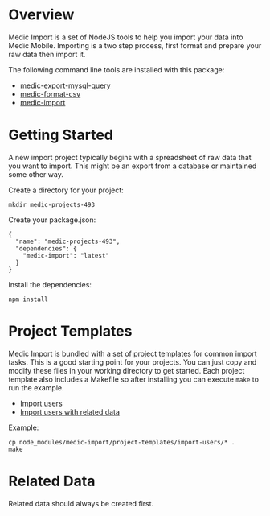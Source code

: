 # Overview

Medic Import is a set of NodeJS tools to help you import your data into Medic
Mobile.  Importing is a two step process, first format and prepare your raw
data then import it.

The following command line tools are installed with this package:

 - [medic-export-mysql-query](docs/medic-export-mysql-query.md)
 - [medic-format-csv](docs/medic-format-csv.md)
 - [medic-import](docs/medic-import.md)

# Getting Started

A new import project typically begins with a spreadsheet of raw data that you
want to import.  This might be an export from a database or maintained some
other way.

Create a directory for your project:

```
mkdir medic-projects-493
```

Create your package.json:

```
{
  "name": "medic-projects-493",
  "dependencies": {
    "medic-import": "latest"
  }
}
```

Install the dependencies:

```
npm install
```

# Project Templates

Medic Import is bundled with a set of project templates for common import
tasks.  This is a good starting point for your projects.  You can just copy and
modify these files in your working directory to get started.  Each project
template also includes a Makefile so after installing you can execute `make` to
run the example.

  - [Import users](project-templates/import-users)
  - [Import users with related data](project-templates/import-users-w-supervisors)


Example:

```
cp node_modules/medic-import/project-templates/import-users/* .
make
```

# Related Data

Related data should always be created first.

